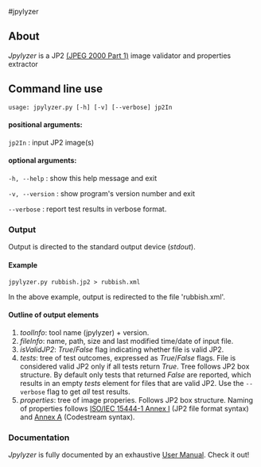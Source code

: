 #jpylyzer

## About
_Jpylyzer_ is a JP2 [(JPEG 2000 Part 1)][2] image validator and properties extractor


## Command line use

`usage: jpylyzer.py [-h] [-v] [--verbose] jp2In`

#### positional arguments:

`jp2In` : input JP2 image(s)

#### optional arguments:

`-h, --help` : show this help message and exit

`-v, --version` : show program's version number and exit

`--verbose` : report test results in verbose format.

### Output 
Output is directed to the standard output device (_stdout_).

#### Example

`jpylyzer.py rubbish.jp2 > rubbish.xml`

In the above example, output is redirected to the file 'rubbish.xml'.


#### Outline of output elements

1. _toolInfo_: tool name (jpylyzer) + version.
2. _fileInfo_: name, path, size and last modified time/date of input file.
3. _isValidJP2_: _True_/_False_ flag indicating whether file is valid JP2.
4. _tests_: tree of test outcomes, expressed as _True_/_False_ flags.
   File is considered valid JP2 only if all tests return _True_. Tree follows 
   JP2 box structure. By default only tests that returned _False_ are reported, which results in an empty _tests_  element for files that are valid JP2. Use the  `--verbose` flag to get _all_ test results.
5. _properties_: tree of image properies. Follows JP2 box structure. Naming of 
   properties follows [ISO/IEC 15444-1 Annex I][2] (JP2 file format syntax) and
   [Annex A][3] (Codestream syntax).

### Documentation

_Jpylyzer_ is fully documented by an exhaustive [User Manual][1]. Check it out!
   

[1]: https://github.com/downloads/openplanets/jpylyzer/jpylyzerUserManual.pdf
[2]: http://www.jpeg.org/public/15444-1annexi.pdf
[3]: http://www.itu.int/rec/T-REC-T.800/en